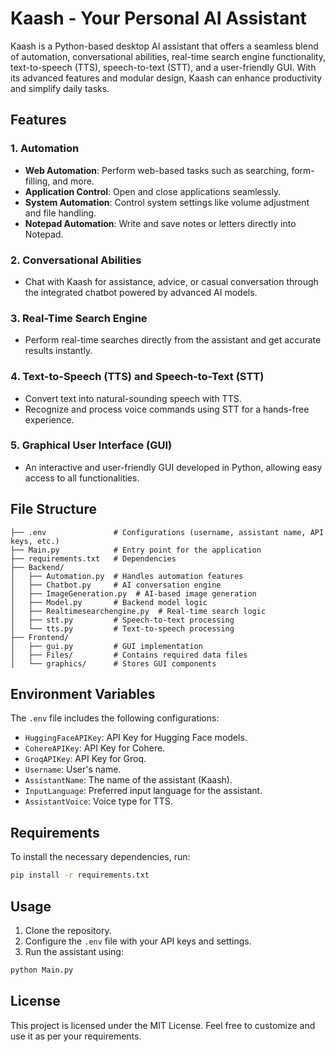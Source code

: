 
# Kaash - Your Personal AI Assistant

Kaash is a Python-based desktop AI assistant that offers a seamless blend of automation, conversational abilities, real-time search engine functionality, text-to-speech (TTS), speech-to-text (STT), and a user-friendly GUI. With its advanced features and modular design, Kaash can enhance productivity and simplify daily tasks.

## Features

### 1. Automation
- **Web Automation**: Perform web-based tasks such as searching, form-filling, and more.
- **Application Control**: Open and close applications seamlessly.
- **System Automation**: Control system settings like volume adjustment and file handling.
- **Notepad Automation**: Write and save notes or letters directly into Notepad.

### 2. Conversational Abilities
- Chat with Kaash for assistance, advice, or casual conversation through the integrated chatbot powered by advanced AI models.

### 3. Real-Time Search Engine
- Perform real-time searches directly from the assistant and get accurate results instantly.

### 4. Text-to-Speech (TTS) and Speech-to-Text (STT)
- Convert text into natural-sounding speech with TTS.
- Recognize and process voice commands using STT for a hands-free experience.

### 5. Graphical User Interface (GUI)
- An interactive and user-friendly GUI developed in Python, allowing easy access to all functionalities.

## File Structure

```
├── .env               # Configurations (username, assistant name, API keys, etc.)
├── Main.py            # Entry point for the application
├── requirements.txt   # Dependencies
├── Backend/
│   ├── Automation.py  # Handles automation features
│   ├── Chatbot.py     # AI conversation engine
│   ├── ImageGeneration.py  # AI-based image generation
│   ├── Model.py       # Backend model logic
│   ├── Realtimesearchengine.py  # Real-time search logic
│   ├── stt.py         # Speech-to-text processing
│   └── tts.py         # Text-to-speech processing
├── Frontend/
│   ├── gui.py         # GUI implementation
│   ├── Files/         # Contains required data files
│   └── graphics/      # Stores GUI components
```

## Environment Variables

The `.env` file includes the following configurations:
- `HuggingFaceAPIKey`: API Key for Hugging Face models.
- `CohereAPIKey`: API Key for Cohere.
- `GroqAPIKey`: API Key for Groq.
- `Username`: User's name.
- `AssistantName`: The name of the assistant (Kaash).
- `InputLanguage`: Preferred input language for the assistant.
- `AssistantVoice`: Voice type for TTS.

## Requirements

To install the necessary dependencies, run:
```bash
pip install -r requirements.txt
```

## Usage

1. Clone the repository.
2. Configure the `.env` file with your API keys and settings.
3. Run the assistant using:
```bash
python Main.py
```

## License

This project is licensed under the MIT License. Feel free to customize and use it as per your requirements.
